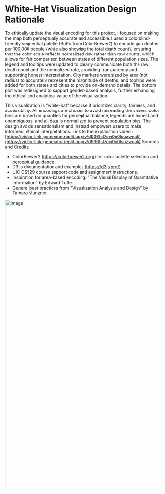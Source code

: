 White-Hat Visualization Design Rationale
=======================================

To ethically update the visual encoding for this project, I focused on making the map both perceptually accurate and accessible. I used a colorblind-friendly sequential palette (BuPu from ColorBrewer2) to encode gun deaths per 100,000 people {while also showing the total death count}, ensuring that the color scale reflects normalized risk rather than raw counts, which allows for fair comparison between states of different population sizes. The legend and tooltips were updated to clearly communicate both the raw death count and the normalized rate, providing transparency and supporting honest interpretation. City markers were sized by area (not radius) to accurately represent the magnitude of deaths, and tooltips were added for both states and cities to provide on-demand details. The bottom plot was redesigned to support gender-based analysis, further enhancing the ethical and analytical value of the visualization.

This visualization is "white-hat" because it prioritizes clarity, fairness, and accessibility. All encodings are chosen to avoid misleading the viewer: color bins are based on quantiles for perceptual balance, legends are honest and unambiguous, and all data is normalized to prevent population bias. The design avoids sensationalism and instead empowers users to make informed, ethical interpretations. 
Link to the explanation video : [https://video-link-generator.replit.app/v/d936fsl7om9x0lsuzwna5](https://video-link-generator.replit.app/v/d936fsl7om9x0lsuzwna5)
Sources and Credits:
- ColorBrewer2 (https://colorbrewer2.org/) for color palette selection and perceptual guidance.
- D3.js documentation and examples (https://d3js.org/).
- UIC CS529 course support code and assignment instructions.
- Inspiration for area-based encoding: "The Visual Display of Quantitative Information" by Edward Tufte.
- General best practices from "Visualization Analysis and Design" by Tamara Munzner.
<img width="1718" height="942" alt="image" src="https://github.com/user-attachments/assets/7c634168-97f1-488e-8202-cc86bd4e0216" />
